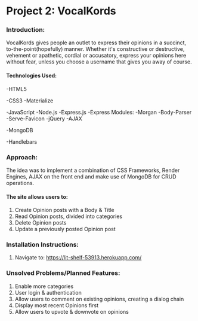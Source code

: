 
# Project 2: VocalKords

### Introduction:

VocalKords gives people an outlet to express their opinions in a succinct, to-the-point(hopefully) manner.
Whether it's constructive or destructive, vehement or apathetic, cordial or accusatory, express your opinions here without fear, unless you choose a username that gives you away of course.

#### Technologies Used:

-HTML5

-CSS3
    -Materialize

-JavaScript
    -Node.js
    -Express.js
        -Express Modules:
        -Morgan
        -Body-Parser
        -Serve-Favicon
    -jQuery
    -AJAX

-MongoDB

-Handlebars

### Approach:

The idea was to implement a combination of CSS Frameworks, Render Engines, AJAX on the front end and make use of MongoDB for CRUD operations.

#### The site allows users to:
1) Create Opinion posts with a Body & Title
2) Read Opinion posts, divided into categories
3) Delete Opinion posts
4) Update a previously posted Opinion post

### Installation Instructions:
1) Navigate to: https://lit-shelf-53913.herokuapp.com/

### Unsolved Problems/Planned Features:
1) Enable more categories
2) User login & authentication
3) Allow users to comment on existing opinions, creating a dialog chain
4) Display most recent Opinions first
5) Allow users to upvote & downvote on opinions
